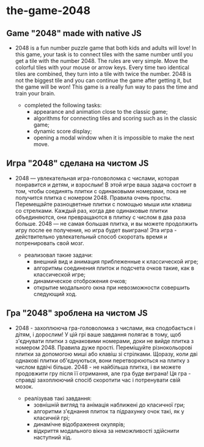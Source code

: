 # the-game-2048

## Game "2048" made with native JS

- 2048 is a fun number puzzle game that both kids and adults will love! In this
  game, your task is to connect tiles with the same number until you get a tile
  with the number 2048. The rules are very simple. Move the colorful tiles with
  your mouse or arrow keys. Every time two identical tiles are combined, they
  turn into a tile with twice the number. 2048 is not the biggest tile and you
  can continue the game after getting it, but the game will be won! This game is
  a really fun way to pass the time and train your brain.

  - completed the following tasks:
    - appearance and animation close to the classic game;
    - algorithms for connecting tiles and scoring such as in the classic game;
    - dynamic score display;
    - opening a modal window when it is impossible to make the next move.

## Игра "2048" сделана на чистом JS

- 2048 — увлекательная игра-головоломка с числами, которая понравится и детям, и
  взрослым! В этой игре ваша задача состоит в том, чтобы соединять плитки с
  одинаковыми номерами, пока не получится плитка с номером 2048. Правила очень
  просты. Перемещайте разноцветные плитки с помощью мыши или клавиш со
  стрелками. Каждый раз, когда две одинаковые плитки объединяются, они
  превращаются в плитку с числом в два раза больше. 2048 — не самая большая
  плитка, и вы можете продолжить игру после ее получения, но игра будет
  выиграна! Эта игра - действительно увлекательный способ скоротать время и
  потренировать свой мозг.

  - реализовал такие задачи:
    - внешний вид и анимация приблеженные к классической игре;
    - алгоритмы соединения плиток и подсчета очков такие, как в классической
      игре;
    - динамическое отоброжения очков;
    - открытие модального окна при невозможности совершить следующий ход.

## Гра "2048" зроблена на чистом JS

- 2048 - захоплююча гра-головоломка з числами, яка сподобається і дітям, і
  дорослим! У цій грі ваше завдання полягає в тому, щоб з'єднувати плитки з
  однаковими номерами, доки не вийде плитка з номером 2048. Правила дуже прості.
  Переміщуйте різнокольорові плитки за допомогою миші або клавіш зі стрілками.
  Щоразу, коли дві однакові плитки об'єднуються, вони перетворюються на плитку з
  числом вдвічі більше. 2048 - не найбільша плитка, і ви можете продовжити гру
  після її отримання, але гра буде виграна! Ця гра - справді захоплюючий спосіб
  скоротити час і потренувати свій мозок.

  - реалізував такі завдання:
    - зовнішній вигляд та анімація наближені до класичної гри;
    - алгоритми з'єднання плиток та підрахунку очок такі, як у класичній грі;
    - динамічне відображення окулярів;
    - відкриття модального вікна за неможливості здійснити наступний хід.
